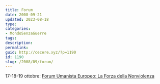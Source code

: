 ```yaml
---
title: Forum
date: 2008-09-21
updated: 2023-08-18
type: 
categories:
- MondoSenzaGuerre
tags: 
description: 
permalink: 
guid: http://cecere.xyz/?p=1190
id: 1190
slug: /2008/09/forum/
---
```


17-18-19 ottobre: [Forum Umanista Europeo: La Forza della Nonviolenza](http://www.humanistforum.eu)